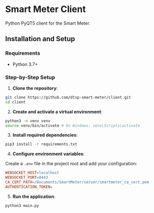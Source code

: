 # Smart Meter Client

Python PyQT5 client for the Smart Meter.

## Installation and Setup

### Requirements

- Python 3.7+

### Step-by-Step Setup

1. **Clone the repository**:

```bash
git clone https://github.com/dtsp-smart-meter/client.git
cd client
```

2. **Create and activate a virtual environment**:

```bash
python3 -m venv venv
source venv/bin/activate # On Windows: venv\Scripts\activate
```

3. **Install required dependencies**:

```bash
pip3 install -r requirements.txt
```

4. **Configure environment variables**:

Create a `.env` file in the project root and add your configuration:

```makefile
WEBSOCKET_HOST=localhost
WEBSOCKET_PORT=8443
CA_CERT_PATH=/Documents/SmartMeter/server/smartmeter_ca_cert.pem
AUTHENTICATION_TOKEN=
```

5. **Run the application**:

```bash
python3 main.py
```
